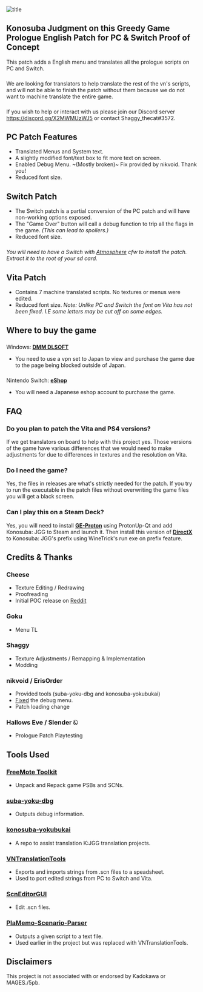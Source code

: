 ![title](https://user-images.githubusercontent.com/110912092/230586231-1af7171a-7a2c-4aa9-84a0-2d7cc71a68b3.png)
## Konosuba Judgment on this Greedy Game Prologue English Patch for PC & Switch Proof of Concept
This patch adds a English menu and translates all the prologue scripts on PC and Switch.
###
We are looking for translators to help translate the rest of the vn's scripts, and will not be able to finish the patch without them because we do not want to machine translate the entire game.
###
If you wish to help or interact with us please join our Discord server https://discord.gg/X2MWMUzWJ5 or contact Shaggy_thecat#3572.
## PC Patch Features
- Translated Menus and System text.
- A slightly modified font/text box to fit more text on screen.
- Enabled Debug Menu. ~(Mostly broken)~ Fix provided by nikvoid. Thank you!
- Reduced font size.
## Switch Patch
- The Switch patch is a partial conversion of the PC patch and will have non-working options exposed.
- The "Game Over" button will call a debug function to trip all the flags in the game. _(This can lead to spoilers.)_
- Reduced font size.
###
_You will need to have a Switch with [Atmosphere](https://github.com/Atmosphere-NX/Atmosphere) cfw to install the patch. Extract it to the root of your sd card._
## Vita Patch
- Contains 7 machine translated scripts. No textures or menus were edited.
- Reduced font size. _Note: Unlike PC and Switch the font on Vita has not been fixed. I.E some letters may be cut off on some edges._
## Where to buy the game
###
Windows: **[DMM DLSOFT](https://dlsoft.dmm.com/detail/images_0013/)**
- You need to use a vpn set to Japan to view and purchase the game due to the page being blocked outside of Japan.
###
Nintendo Switch: **[eShop](https://store-jp.nintendo.com/list/software/70010000035750.html)**
- You will need a Japanese eshop account to purchase the game.
## FAQ
### Do you plan to patch the Vita and PS4 versions?
If we get translators on board to help with this project yes. Those versions of the game have various differences that we would need to make adjustments for due to differences in textures and the resolution on Vita.
### Do I need the game?
Yes, the files in releases are what's strictly needed for the patch. If you try to run the executable in the patch files without overwriting the game files you will get a black screen. 
### Can I play this on a Steam Deck?
Yes, you will need to install **[GE-Proton](https://github.com/GloriousEggroll/proton-ge-custom)** using ProtonUp-Qt and add Konosuba: JGG to Steam and launch it. Then install this version of **[DirectX](https://lutris.net/files/tools/directx-2010.tar.gz)** to Konosuba: JGG's prefix using WineTrick's run exe on prefix feature.
## Credits & Thanks
### Cheese
- Texture Editing / Redrawing
- Proofreading
- Initial POC release on [Reddit](https://www.reddit.com/r/Konosuba/comments/10ic5hm/konosuba_vnjudgement_on_this_greedy_game_eng/)
### Goku
- Menu TL
### Shaggy
- Texture Adjustments / Remapping & Implementation
- Modding
### nikvoid / ErisOrder
- Provided tools (suba-yoku-dbg and konosuba-yokubukai)
- [Fixed](https://github.com/Shaggythecat/Konosuba-JGG-ENG-TL/issues/1) the debug menu.
- Patch loading change
### Hallows Eve / Slender ඩ
- Prologue Patch Playtesting
## Tools Used
### **[FreeMote Toolkit](https://github.com/UlyssesWu/FreeMote)**
- Unpack and Repack game PSBs and SCNs.
### **[suba-yoku-dbg](https://github.com/ErisOrder/suba-yoku-dbg)**
- Outputs debug information.
### **[konosuba-yokubukai](https://github.com/ErisOrder/konosuba-yokubukai)**
- A repo to assist translation K:JGG translation projects.
### **[VNTranslationTools](https://github.com/arcusmaximus/VNTranslationTools)**
- Exports and imports strings from .scn files to a speadsheet.
- Used to port edited strings from PC to Switch and Vita.
### **[ScnEditorGUI](https://github.com/hiroshiyuri/scn-editor-gui)**
- Edit .scn files.
### **[PlaMemo-Scenario-Parser](https://github.com/Rimi-kun/PlaMemo-Scenario-Parser)**
- Outputs a given script to a text file.
- Used earlier in the project but was replaced with VNTranslationTools.
## Disclaimers
This project is not associated with or endorsed by Kadokawa or MAGES./5pb.
